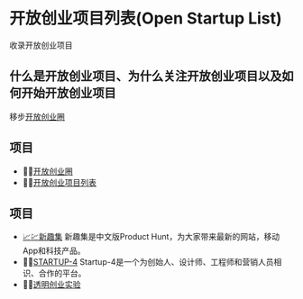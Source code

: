 # 开放创业项目列表(Open Startup List)
收录开放创业项目

## 什么是开放创业项目、为什么关注开放创业项目以及如何开始开放创业项目
移步[开放创业圈](https://openstartupcircle.github.io/)

## 项目
- :link::link:[开放创业圈](https://openstartupcircle.github.io)
- :link::link:[开放创业项目列表](https://github.com/OpenStartupCircle/OpenStartupList)

## 项目
- [:chart_with_upwards_trend:](https://xinquji.com/open)[:chart:](https://xinquji.com/open)[新趣集](https://xinquji.com/) 新趣集是中文版Product Hunt，为大家带来最新的网站，移动 App和科技产品。
- :link::link:[STARTUP-4](http://startup-4.com/) Startup-4是一个为创始人、设计师、工程师和营销人员相识、合作的平台。
- :link::link:[透明创业实验](https://blog.t9t.io/t9t-year1-2020-05-18/)
